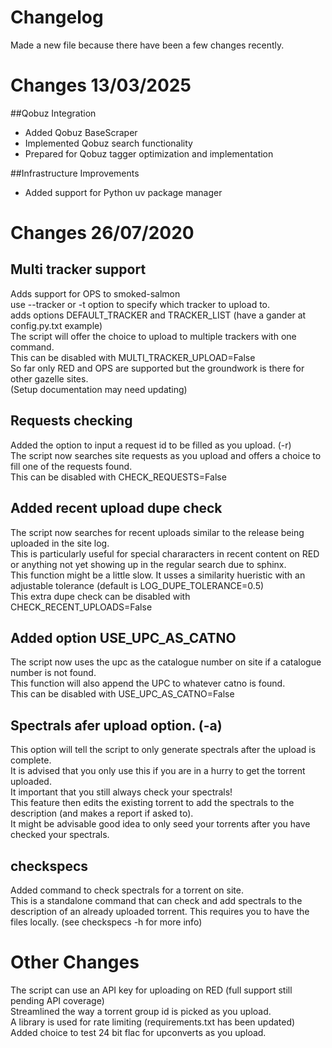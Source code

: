 # Changelog

Made a new file because there have been a few changes recently.

# Changes 13/03/2025

##Qobuz Integration
- Added Qobuz BaseScraper
- Implemented Qobuz search functionality
- Prepared for Qobuz tagger optimization and implementation

##Infrastructure Improvements
- Added support for Python uv package manager

# Changes 26/07/2020

## Multi tracker support
Adds support for OPS to smoked-salmon  
use --tracker or -t option to specify which tracker to upload to.   
adds options DEFAULT_TRACKER and TRACKER_LIST (have a gander at config.py.txt example)     
The script will offer the choice to upload to multiple trackers with one command.  
This can be disabled with MULTI_TRACKER_UPLOAD=False  
So far only RED and OPS are supported but the groundwork is there for other gazelle sites.  
(Setup documentation may need updating)      

## Requests checking
Added the option to input a request id to be filled as you upload. (-r)   
The script now searches site requests as you upload and offers a choice to fill one of the requests found.  
This can be disabled with CHECK_REQUESTS=False  

## Added recent upload dupe check
The script now searches for recent uploads similar to the release being uploaded in the site log.  
This is particularly useful for special chararacters in recent content on RED or anything not yet showing up in the regular search due to sphinx.  
This function might be a little slow.
It usses a similarity hueristic with an adjustable tolerance (default is LOG_DUPE_TOLERANCE=0.5)  
This extra dupe check can be disabled with CHECK_RECENT_UPLOADS=False  

## Added option USE_UPC_AS_CATNO
The script now uses the upc as the catalogue number on site if a catalogue number is not found.  
This function will also append the UPC to whatever catno is found.  
This can be disabled with USE_UPC_AS_CATNO=False  

## Spectrals afer upload option. (-a)
This option will tell the script to only generate spectrals after the upload is complete.      
It is advised that you only use this if you are in a hurry to get the torrent uploaded.    
It important that you still always check your spectrals!  
This feature then edits the existing torrent to add the spectrals to the description (and makes a report if asked to).  
It might be advisable good idea to only seed your torrents after you have checked your spectrals.  


## checkspecs
Added command to check spectrals for a torrent on site.  
This is a standalone command that can check and add spectrals to the description of an already uploaded torrent. This requires you to have the files locally.
(see checkspecs -h for more info)  

# Other Changes
The script can use an API key for uploading on RED (full support still pending API coverage)    
Streamlined the way a torrent group id is picked as you upload.  
A library is used for rate limiting (requirements.txt has been updated)  
Added choice to test 24 bit flac for upconverts as you upload.    


